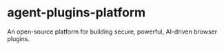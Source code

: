 # agent-plugins-platform
An open-source platform for building secure, powerful, AI-driven browser plugins.
